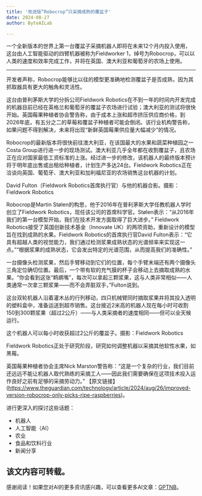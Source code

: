 ```yaml
---
title: '改进版“Robocrop”只采摘成熟的覆盆子'
date: 2024-08-27
author: ByteAILab

---
```


一个全新版本的世界上第一台覆盆子采摘机器人即将在未来12个月内投入使用，这台由人工智能驱动的四臂机器被称为Fieldworker 1，绰号为Robocrop，可以以人类的速度和效率完成工作，并将在英国、澳大利亚和葡萄牙的农场上使用。

---
开发者声称，Robocrop能够比以往的模型更准确地检测覆盆子是否成熟，因为其抓取器具有更大的触角和灵活性。

这台由普利茅斯大学的分拆公司Fieldwork Robotics在不到一年的时间内开发完成的机器目前已经在英格兰和葡萄牙的覆盆子农场进行试验；澳大利亚的测试将很快开始。英国莓果种植者协会警告称，由于成本上涨和超市挤压供应商价格，到2026年底，有五分之二的草莓和覆盆子种植者可能会倒闭。该行业机构警告称，如果问题不得到解决，未来将出现“新鲜英国莓果供应量大幅减少”的情况。

Robocrop的最新版本将很快前往澳大利亚，在该国最大的水果和蔬菜种植园之一Costa Group进行进一步的现场测试。澳大利亚几乎全年都在收割覆盆子，且农场正在应对国家最低工资标准的上涨。经过进一步的修改，该机器人的最终版本预计将于明年底出售或出租给种植者，计划生产多达24台。Fieldwork Robotics正在洽谈向英国、葡萄牙、澳大利亚和加利福尼亚的农场销售这台机器的计划。

David Fulton（Fieldwork Robotics首席执行官）与他的机器合影。摄影：Fieldwork Robotics

Robocrop是Martin Stølen的构思，他于2016年在普利茅斯大学任教机器人学时创立了Fieldwork Robotics，现任该公司的首席科学官。Stølen表示：“从2016年我们的第一台模型开始，我们在技术开发方面取得了巨大进步。” Fieldwork Robotics接受了英国创新技术基金（Innovate UK）的两项资助，重新设计的模型旨在找到成熟的水果。Fieldwork Robotics的首席执行官David Fulton表示：“它具有超越人类的视觉能力，我们通过检测浆果成熟状态的光谱频率来实现这一点。”“根据浆果的成熟状态，它会发出特定的光谱范围，从而提高我们的准确性。”

一台摄像头检测浆果，然后手臂移动到它们的位置，每个手臂末端还有两个摄像头三角定位确切位置。最后，一个带有软的充气膜的杯子会移动上去摘取成熟的水果。“你会看到这张“鹈鹕嘴”，每次可以拿起三颗浆果，这与人类非常相似——人类通常一次拿三颗浆果——而不会弄脏双手，”Fulton说到。

这台双轮机器人沿着灌木丛的行列移动，四只机械臂同时摘取浆果并将其投入透明的塑料盒中，准备运送到超市销售。这台接近2米高的机器人现在每小时可收割150到300颗浆果（超过2公斤）——与人类采摘者的速度相同——但可以全天候运行。

这个机器人可以每小时收获超过2公斤的覆盆子。摄影：Fieldwork Robotics

Fieldwork Robotics正处于研究阶段，研究如何调整机器以采摘其他软性水果，如黑莓。

英国莓果种植者协会主席Nick Marston警告称：“这是一个复杂的行业，我们目前还远远不能让机器人取代熟练的采摘工人——因此我们需要确保在这项技术投入运作良好之前有足够的采摘劳动力。”
【原文链接】(https://www.theguardian.com/technology/article/2024/aug/26/improved-version-robocrop-only-picks-ripe-raspberries)。

进行更深入的探讨这些话题：
- 机器人
- 人工智能（AI）
- 农业
- 食品和饮料行业
- 新闻分享

该文内容可转载。
---
感谢阅读！如果您对AI的更多资讯感兴趣，可以查看更多AI文章：[GPTNB](https://gptnb.com)。